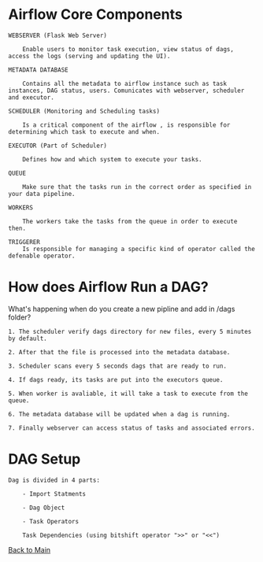 # Airflow Core Components

    WEBSERVER (Flask Web Server)
        
        Enable users to monitor task execution, view status of dags, access the logs (serving and updating the UI).
    
    METADATA DATABASE

        Contains all the metadata to airflow instance such as task instances, DAG status, users. Comunicates with webserver, scheduler and executor.

    SCHEDULER (Monitoring and Scheduling tasks)

        Is a critical component of the airflow , is responsible for determining which task to execute and when.

    EXECUTOR (Part of Scheduler)

        Defines how and which system to execute your tasks.

    QUEUE

        Make sure that the tasks run in the correct order as specified in your data pipeline.

    WORKERS

        The workers take the tasks from the queue in order to execute then.

    TRIGGERER
        Is responsible for managing a specific kind of operator called the defenable operator.

    
# How does Airflow Run a DAG?

What's happening when do you create a new pipline and add in /dags folder?

    1. The scheduler verify dags directory for new files, every 5 minutes by default.

    2. After that the file is processed into the metadata database.

    3. Scheduler scans every 5 seconds dags that are ready to run.

    4. If dags ready, its tasks are put into the executors queue.

    5. When worker is avaliable, it will take a task to execute from the queue.

    6. The metadata database will be updated when a dag is running.

    7. Finally webserver can access status of tasks and associated errors.

# DAG Setup

    Dag is divided in 4 parts:

        - Import Statments

        - Dag Object

        - Task Operators

        Task Dependencies (using bitshift operator ">>" or "<<")


[Back to Main](https://github.com/seltons1/airflow-fundamentals-certification/blob/main/README.md)
